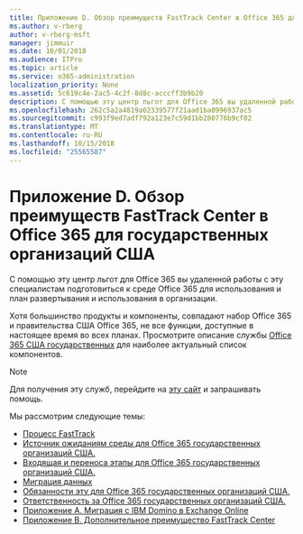 ```yaml
---
title: Приложение D. Обзор преимуществ FastTrack Center в Office 365 для государственных организаций США
ms.author: v-rberg
author: v-rberg-msft
manager: jimmuir
ms.date: 10/01/2018
ms.audience: ITPro
ms.topic: article
ms.service: o365-administration
localization_priority: None
ms.assetid: 5c619c4e-2ac5-4c2f-8d8c-acccff3b9b20
description: С помощью эту центр льгот для Office 365 вы удаленной работы с эту специалистам подготовиться к среде Office 365 для использования и план развертывания и использования в организации.
ms.openlocfilehash: 262c5a2a4819a02339577f21aad1ba0996937ac5
ms.sourcegitcommit: c993f9ed7adf792a123e7c59d1bb280776b9cf02
ms.translationtype: MT
ms.contentlocale: ru-RU
ms.lasthandoff: 10/15/2018
ms.locfileid: "25565587"
---
```

# <a name="appendix-d---fasttrack-center-benefit-overview-for-office-365-us-government"></a>Приложение D. Обзор преимуществ FastTrack Center в Office 365 для государственных организаций США

С помощью эту центр льгот для Office 365 вы удаленной работы с эту специалистам подготовиться к среде Office 365 для использования и план развертывания и использования в организации. 
  
Хотя большинство продукты и компоненты, совпадают набор Office 365 и правительства США Office 365, не все функции, доступные в настоящее время во всех планах. Просмотрите описание службы [Office 365 США государственных](https://aka.ms/aboutgovcloud) для наиболее актуальный список компонентов.

> [!NOTE]
> Для получения эту служб, перейдите на [эту сайт](https://go.microsoft.com/fwlink/?linkid=780698) и запрашивать помощь.  

Мы рассмотрим следующие темы:
- [Процесс FastTrack](O365-fasttrack-process.md) 
- [Источник ожиданиям среды для Office 365 государственных организаций США.](US-Gov-appendix-source-environment-expectations.md)   
- [Входящая и переноса этапы для Office 365 государственных организаций США.](US-Gov-appendix-onboarding-and-migration.md)
- [Миграция данных](O365-data-migration.md)    
- [Обязанности эту для Office 365 государственных организаций США.](US-Gov-appendix-fasttrack-responsibilities.md)   
- [Ответственность за Office 365 государственных организаций США.](US-Gov-appendix-your-responsibilities.md) 
- [Приложение А. Миграция с IBM Domino в Exchange Online](O365-from-ibm-domino-to-exchange-online.md)   
- [Приложение B. Дополнительное преимущество FastTrack Center](O365-fasttrack-additional-benefits.md)


